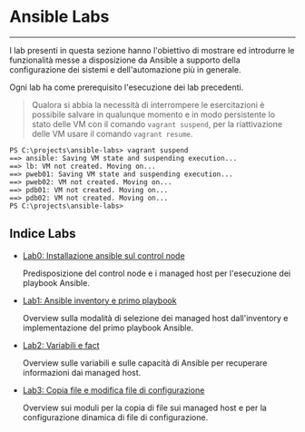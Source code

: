 # Ansible Labs
---

I lab presenti in questa sezione hanno l'obiettivo di mostrare ed introdurre le funzionalità messe a disposizione da Ansible a supporto della configurazione dei sistemi e dell'automazione più in generale.

Ogni lab ha come prerequisito l'esecuzione dei lab precedenti.

>Qualora si abbia la necessità di interrompere le esercitazioni è possibile salvare in qualunque momento e in modo persistente lo stato delle VM con il comando `vagrant suspend`, per la riattivazione delle VM usare il comando `vagrant resume`.

```
PS C:\projects\ansible-labs> vagrant suspend
==> ansible: Saving VM state and suspending execution...
==> lb: VM not created. Moving on...
==> pweb01: Saving VM state and suspending execution...
==> pweb02: VM not created. Moving on...
==> pdb01: VM not created. Moving on...
==> pdb02: VM not created. Moving on...
PS C:\projects\ansible-labs> 
```
## Indice Labs

* [Lab0: Installazione ansible sul control node](lab0/README.md)
  
  Predisposizione del control node e i managed host per l'esecuzione dei playbook Ansible.
* [Lab1: Ansible inventory e primo playbook](lab1/README.md)
  
  Overview sulla modalità di selezione dei managed host dall'inventory e implementazione del primo playbook Ansible.
* [Lab2: Variabili e fact](lab2/README.md)
  
  Overview sulle variabili e sulle capacità di Ansible per recuperare informazioni dai managed host.
* [Lab3: Copia file e modifica file di configurazione](lab3/README.md)
  
  Overview sui moduli per la copia di file sui managed host e per la configurazione dinamica di file di configurazione.

   